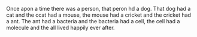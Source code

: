 Once apon a time there was a person, that peron hd a dog. That dog had a cat and the ccat had a mouse, the mouse had a cricket and the cricket had a ant. The ant had a bacteria and the bacteria had a cell, the cell had a molecule and the all lived happily ever after.